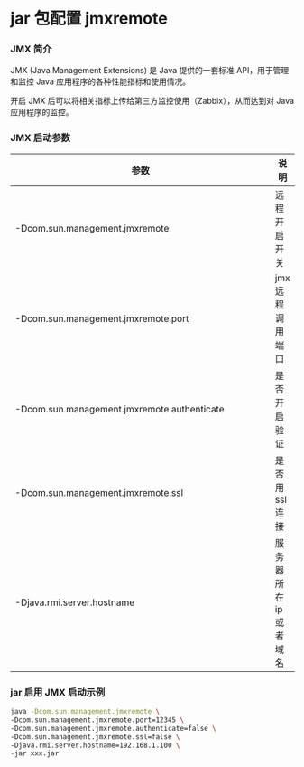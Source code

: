 # jar 包配置 jmxremote

### JMX 简介

JMX (Java Management Extensions) 是 Java 提供的一套标准 API，用于管理和监控 Java 应用程序的各种性能指标和使用情况。

开启 JMX 后可以将相关指标上传给第三方监控使用（Zabbix），从而达到对 Java 应用程序的监控。



### JMX 启动参数

<table><thead><tr><th width="485">参数</th><th>说明</th></tr></thead><tbody><tr><td>-Dcom.sun.management.jmxremote</td><td>远程开启开关</td></tr><tr><td>-Dcom.sun.management.jmxremote.port</td><td>jmx 远程调用端口</td></tr><tr><td>-Dcom.sun.management.jmxremote.authenticate</td><td>是否开启验证</td></tr><tr><td>-Dcom.sun.management.jmxremote.ssl</td><td>是否用 ssl 连接</td></tr><tr><td>-Djava.rmi.server.hostname</td><td>服务器所在 ip 或者域名</td></tr></tbody></table>



### jar 启用 JMX 启动示例

```bash
java -Dcom.sun.management.jmxremote \
-Dcom.sun.management.jmxremote.port=12345 \
-Dcom.sun.management.jmxremote.authenticate=false \
-Dcom.sun.management.jmxremote.ssl=false \
-Djava.rmi.server.hostname=192.168.1.100 \
-jar xxx.jar
```
